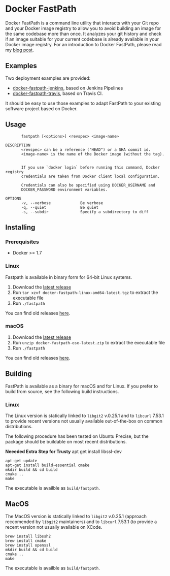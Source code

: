 # Docker FastPath

Docker FastPath is a command line utility that interacts with your Git repo and your Docker image registry to allow you to avoid building an image for the same codebase more than once. It analyzes your git history and check if an image suitable for your current codebase is already available in your Docker image registry. For an introduction to Docker FastPath, please read my [blog post](https://medium.com/@mfornasa/docker-fastpath-only-build-your-images-once-a4c3beeae7d3).

## Examples
Two deployment examples are provided:
* [docker-fastpath-jenkins](https://github.com/mfornasa/docker-fastpath-jenkins), based on Jenkins Pipelines
* [docker-fastpath-travis](https://github.com/mfornasa/docker-fastpath-travis), based on Travis CI.

It should be easy to use those examples to adapt FastPath to your existing software project based on Docker.

## Usage
```
       fastpath [<options>] <revspec> <image-name>

DESCRIPTION
       <revspec> can be a reference ("HEAD") or a SHA commit id.
       <image-name> is the name of the Docker image (without the tag).


       If you use `docker login` before running this command, Docker registry
       credentials are taken from Docker client local configuration.

       Credentials can also be specified using DOCKER_USERNAME and
       DOCKER_PASSWORD environment variables.

OPTIONS
       -v, --verbose             Be verbose
       -q, --quiet               Be quiet
       -s, --subdir              Specify a subdirectory to diff
```

## Installing
### Prerequisites
* Docker >= 1.7

### Linux
Fastpath is available in binary form for 64-bit Linux systems.

1. Download the [latest release](https://docker-fastpath.s3-eu-west-1.amazonaws.com/releases/linux/docker-fastpath-linux-amd64-latest.tgz)
2. Run `tar xzvf docker-fastpath-linux-amd64-latest.tgz` to extract the executable file
3. Run `./fastpath`

You can find old releases [here](http://docker-fastpath.s3-website-eu-west-1.amazonaws.com/releases/linux/).

### macOS
1. Download the [latest release](https://docker-fastpath.s3-eu-west-1.amazonaws.com/releases/osx/docker-fastpath-osx-latest.zip)
2. Run `unzip docker-fastpath-osx-latest.zip` to extract the executable file
3. Run `./fastpath`

You can find old releases [here](http://docker-fastpath.s3-website-eu-west-1.amazonaws.com/releases/osx/).

## Building
FastPath is available as a binary for macOS and for Linux. If you prefer to build from source, see the following build instructions.

### Linux
The Linux version is statically linked to `libgit2` v.0.25.1 and to `libcurl` 7.53.1 to provide recent versions not usually available out-of-the-box on common distributions.

The following procedure has been tested on Ubuntu Precise, but the package should be buildable on most recent distributions.

**Neeeded Extra Step for Trusty**
apt get install libssl-dev
```
apt-get update
apt-get install build-essential cmake
mkdir build && cd build
cmake ..
make
```

The executable is availble as `build/fastpath`.


## MacOS

The MacOS version is statically linked to `libgit2` v.0.25.1 (approach reccomended by `libgit2` maintainers) and to `libcurl` 7.53.1 (to provide a recent version not usually available on XCode.

```
brew install libssh2
brew install cmake
brew install openssl
mkdir build && cd build
cmake ..
make
```

The executable is availble as `build/fastpath`.

